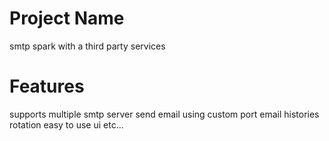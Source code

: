 # Project Name
smtp spark with a third party services

# Features
supports multiple smtp server
send email using custom port
email histories rotation
easy to use ui
etc...


